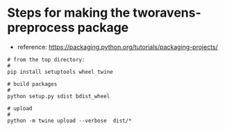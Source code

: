 
# Steps for making the tworavens-preprocess package

- reference: https://packaging.python.org/tutorials/packaging-projects/

```
# from the top directory:
#
pip install setuptools wheel twine

# build packages
#
python setup.py sdist bdist_wheel

# upload
#
python -m twine upload --verbose  dist/*
```
